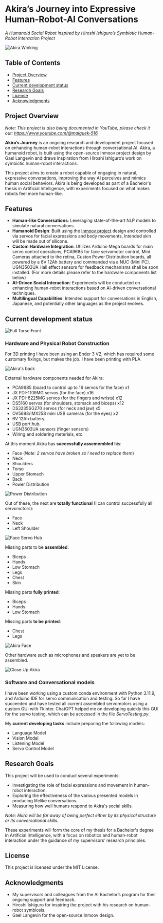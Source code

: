 # Akira’s Journey into Expressive Human-Robot-AI Conversations

_A Humanoid Social Robot inspired by Hiroshi Ishiguro’s Symbiotic Human-Robot Interaction Project_

![Akira Winking](./media/IMG_4697.png)

## Table of Contents
- [Project Overview](#project-overview)
- [Features](#features)
- [Current development status](#current-development-status)
- [Research Goals](#research-goals)
- [License](#license)
- [Acknowledgments](#acknowledgements)

## Project Overview

_Note: This project is also being documented in YouTube, please check it out: https://www.youtube.com/@maiguek-516_

**Akira’s Journey** is an ongoing research and development project focused on enhancing human-robot interactions through conversational AI. Akira, a humanoid robot, is built using the open-source Inmoov project design by Gael Langevin and draws inspiration from Hiroshi Ishiguro’s work on symbiotic human-robot interactions.

This project aims to create a robot capable of engaging in natural, expressive conversations, improving the way AI perceives and mimics human social behaviors. Akira is being developed as part of a Bachelor's thesis in Artificial Intelligence, with experiments focused on what makes robots feel more human-like.

## Features
- **Human-like Conversations**: Leveraging state-of-the-art NLP models to simulate natural conversations.
- **Humanoid Design**: Built using the [Inmoov project](https://inmoov.fr/) design and controlled via servos for facial expressions and body movements. Intended skin will be made out of silicone.
- **Custom Hardware Integration**: Utilizes Arduino Mega boards for main servo control operations, PCA9685 for face servomotor control, Mini Cameras attached to the retina, Custon Power Distribution boards, all powered by a 6V 12Ah battery and commanded via a NUC (Mini PC). UGN3503UA Hall effect sensors for feedback mechanisms shall be soon installed. (For more details please refer to the hardware components list below) 
- **AI-Driven Social Interaction**: Experiments will be conducted on enhancing human-robot interactions based on AI-driven conversational techniques.
- **Multilingual Capabilities**: Intended support for conversations in English, Japanese, and potentially other languages as the project evolves.

## Current development status

![Full Torso Front](./media/IMG_4715.png)

### Hardware and Physical Robot Construction

For 3D printing I have been using an Ender 3 V2, which has required some customary fixings, but makes the job. I have been printing with PLA.

![Akira's back](./media/IMG_4716.png)

External hardware components needed for Akira:

- PCA9685 (board to control up to 16 servos for the face) x1
- JX PDI-1109MG servos (for the face) x16
- JX PDI-6225MG servos (for the fingers and wrists) x12
- DS5160 servos (for shoulders, stomack and biceps) x12
- DS3235SG270 servos (for neck and jaw) x5
- OV5693/IMX258 mini USB cameras (for the eyes) x2
- 6V 12Ah battery.
- USB port hub.
- UGN3503UA sensors (finger sensors)
- Wiring and soldering meterials, etc.

At this moment Akira has **successfully assemembled** his:
- Face (_Note: 2 servos have broken so I need to replace them_)
- Neck
- Shoulders
- Torso
- Upper Stomach
- Back
- Power Distribution

![Power Distribution](./media/IMG_4717.png)

Out of these, the next are **totally functional** (I can control successfully all servomotors):
- Face
- Neck
- Left Shoulder

![Face Servo Hub](./media/IMG_4718.png)

Missing parts to be **assembled**:
- Biceps
- Hands
- Low Stomach
- Legs
- Chest
- Skin

Missing parts **fully printed**:
- Biceps
- Hands
- Low Stomach

Missing parts **to be printed**:
- Chest
- Legs

![Akira Face](./media/IMG_4719.png)

Other hardware such as microphones and speakers are yet to be assembled.

![Close Up Akira](./media/IMG_4720.png)

### Software and Conversational models

I have been working using a custom conda environment with Python 3.11.9, and Arduino IDE for servo communication and testing. So far I have succeeded and have tested all current assembled servomotors using a custom GUI with Tkinter. ChatGPT helped me on developing quickly this GUI for the servo testing, which can be accessed in the file _ServoTesting.py_.

My **current developing tasks** include preparing the following models:
- Language Model
- Vision Model
- Listening Model
- Servo Control Model

## Research Goals

This project will be used to conduct several experiments:

- Investigating the role of facial expressions and movement in human-robot interaction.
- Exploring the effectiveness of the various presented models in producing lifelike conversations.
- Measuring how well humans respond to Akira's social skills. 

_Note: Akira will be far away of being perfect either by its physical structure or its conversational skills._

These experiments will form the core of my thesis for a Bachelor's degree in Artificial Intelligence, with a focus on robotics and human-robot interaction under the guidance of my supervisors’ research principles.

## License

This project is licensed under the MIT License.

## Acknowledgments
- My supervisors and colleagues from the AI Bachelor’s program for their ongoing support and feedback.
- Hiroshi Ishiguro for inspiring the project with his research on human-robot symbiosis.
- Gael Langevin for the open-source Inmoov design.
    
